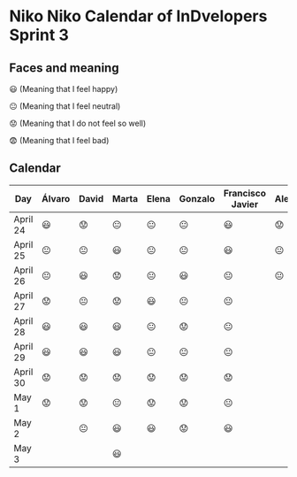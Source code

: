 # Niko Niko Calendar of InDvelopers Sprint 3

## Faces and meaning
:smiley: (Meaning that I feel happy)

:neutral_face: (Meaning that I feel neutral)

:worried: (Meaning that I do not feel so well)

:fearful: (Meaning that I feel bad)


## Calendar

| Day           |     Álvaro    |     David     |     Marta     |     Elena     |    Gonzalo    |Francisco Javier|   Alejandro   |     Luis      |  Juan Pablo   |    Moises     |   Fernando    |
| ------------- | ------------- | ------------- | ------------- | ------------- | ------------- | -------------- | ------------- | ------------- | ------------- | ------------- | ------------- |
| April 24      |   :smiley:    |   :worried:   |:neutral_face: | :neutral_face:| :neutral_face:|   :smiley:     |   :worried:   |       😃      |    :smiley:   |               |   :neutral_face:            |
| April 25      |:neutral_face: | :neutral_face:| :smiley:      | :neutral_face:| :neutral_face:|   :smiley:     | :neutral_face:| :neutral_face:|   :worried:   |               |    :neutral_face:           | 
| April 26      |:neutral_face: |   :smiley:    |   :worried:   | :neutral_face:|    :smiley:   | :neutral_face: | :neutral_face:|               |   :fearful:   |               |    :neutral_face:           |
| April 27      |:worried:      | :neutral_face:|   :worried:   |    :smiley:   | :neutral_face:| :neutral_face: |               |               |   :smiley:    |               |        :neutral_face:        |
| April 28      | :smiley:      |   :smiley:    |    :smiley:   |:neutral_face: |   :worried:   | :neutral_face: |               |               |   :smiley:    |               |        :smiley:       |
| April 29      | :smiley:      |   :smiley:    |   :smiley:    | :neutral_face:| :neutral_face:| :neutral_face: |               |               | :neutral_face:|               |        :neutral_face:        |
| April 30      |:worried:      |   :worried:   |    :worried:  | :worried:     |   :worried:   |   :worried:    |               |               | :neutral_face:|               |         :smiley:      |
| May 1         |:worried:      |   :worried:   | :neutral_face:|    :worried:  |   :worried:   | :neutral_face: |               |               |  :smiley:     |               |         :smiley:      |
| May 2         |               | :neutral_face:|  :smiley:     |   :smiley:    |   :worried:   |    :smiley:    |               |               | :neutral_face:|               |       :smiley:        |
| May 3         |               |               |   :smiley:    |               |               |                |               |               |               |               |               |

